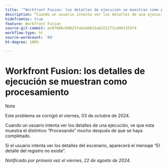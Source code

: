 ```yaml
---
title: '“Workfront Fusion: los detalles de ejecución se muestran como procesamiento”'
description: “Cuando un usuario intenta ver los detalles de una ejecución, ve que esta muestra el distintivo de procesamiento mucho después de que se haya completado”.
hidefromtoc: true
feature: Workfront Fusion
source-git-commit: ac07686c60025fab3ab815a6321271cd401355f4
workflow-type: ht
source-wordcount: '89'
ht-degree: 100%

---
```



# Workfront Fusion: los detalles de ejecución se muestran como procesamiento

>[!NOTE]
>
>Este problema se corrigió el viernes, 03 de octubre de 2024.

Cuando un usuario intenta ver los detalles de una ejecución, ve que esta muestra el distintivo “Procesando” mucho después de que se haya completado.

Si el usuario intenta ver los detalles del escenario, aparecerá el mensaje “El detalle del registro no existe”.

_Notificado por primera vez el viernes, 22 de agosto de 2024._
